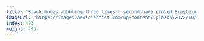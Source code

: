 ```yaml
---
title: "Black holes wobbling three times a second have proved Einstein right"
imageUrl: "https://images.newscientist.com/wp-content/uploads/2022/10/11160241/SEI_128979624.jpg?width=600"
index: 493
weight: 493
---
```

